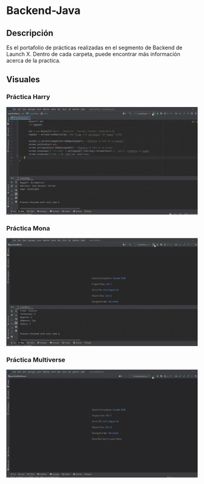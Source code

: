 # Backend-Java
## Descripción
Es el portafolio de prácticas realizadas en el segmento de Backend de Launch X. Dentro de cada carpeta, puede encontrar más información acerca de la practica.

## Visuales
### Práctica Harry
<div>
  <img alt="Practica Harry" src="./practicaHarry/src/img/harry.gif" width="600" />
</div>

### Práctica Mona
<div>
  <img alt="Practica Mona" src="./practicaMona/src/img/mona.gif" width="600" />
</div>

### Práctica Multiverse
<div>
  <img alt="Practica Multiverse" src="./practicaMultiverse/src/img/spider.gif" width="600" />
</div>
